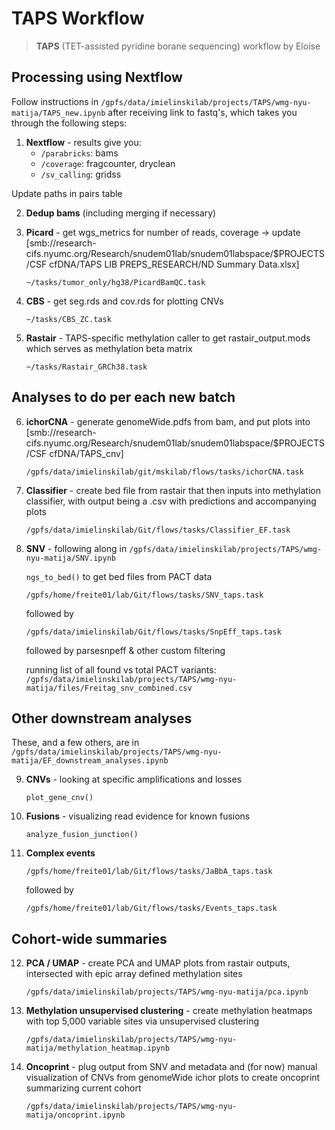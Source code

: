 # TAPS Workflow

> **TAPS** (TET-assisted pyridine borane sequencing) workflow by Eloise

## Processing using Nextflow

Follow instructions in `/gpfs/data/imielinskilab/projects/TAPS/wmg-nyu-matija/TAPS_new.ipynb` after receiving link to fastq's, which takes you through the following steps:

1. **Nextflow** - results give you:
   - `/parabricks`: bams
   - `/coverage`: fragcounter, dryclean
   - `/sv_calling`: gridss

Update paths in pairs table

2. **Dedup bams** (including merging if necessary)

3. **Picard** - get wgs_metrics for number of reads, coverage ->
      update [smb://research-cifs.nyumc.org/Research/snudem01lab/snudem01labspace/$PROJECTS/CSF cfDNA/TAPS LIB PREPS_RESEARCH/ND Summary Data.xlsx]
   ```
   ~/tasks/tumor_only/hg38/PicardBamQC.task
   ```
   
4. **CBS** - get seg.rds and cov.rds for plotting CNVs
   ```
   ~/tasks/CBS_ZC.task
   ```

5. **Rastair** - TAPS-specific methylation caller to get rastair_output.mods which serves as methylation beta matrix
   ```
   ~/tasks/Rastair_GRCh38.task
   ```

## Analyses to do per each new batch

6. **ichorCNA** - generate genomeWide.pdfs from bam, and put plots into [smb://research-cifs.nyumc.org/Research/snudem01lab/snudem01labspace/$PROJECTS/CSF cfDNA/TAPS_cnv]
   ```
   /gpfs/data/imielinskilab/git/mskilab/flows/tasks/ichorCNA.task
   ```

7. **Classifier** - create bed file from rastair that then inputs into methylation classifier, with output being a .csv with predictions and accompanying plots 
   ```
   /gpfs/data/imielinskilab/Git/flows/tasks/Classifier_EF.task
   ```

8. **SNV** - following along in `/gpfs/data/imielinskilab/projects/TAPS/wmg-nyu-matija/SNV.ipynb` 
   
   `ngs_to_bed()` to get bed files from PACT data
   
   ```
   /gpfs/home/freite01/lab/Git/flows/tasks/SNV_taps.task
   ```
   followed by
   ```
   /gpfs/data/imielinskilab/Git/flows/tasks/SnpEff_taps.task
   ```
   followed by parsesnpeff & other custom filtering

   running list of all found vs total PACT variants: `/gpfs/data/imielinskilab/projects/TAPS/wmg-nyu-matija/files/Freitag_snv_combined.csv`
   
## Other downstream analyses

These, and a few others, are in `/gpfs/data/imielinskilab/projects/TAPS/wmg-nyu-matija/EF_downstream_analyses.ipynb`

9. **CNVs** - looking at specific amplifications and losses

   `plot_gene_cnv()`

10. **Fusions** - visualizing read evidence for known fusions

    `analyze_fusion_junction()`
   
11. **Complex events**  
    ```
    /gpfs/home/freite01/lab/Git/flows/tasks/JaBbA_taps.task
    ```
    followed by
    ```
    /gpfs/home/freite01/lab/Git/flows/tasks/Events_taps.task
    ```

## Cohort-wide summaries

12. **PCA / UMAP** - create PCA and UMAP plots from rastair outputs, intersected with epic array defined methylation sites 
    ```
    /gpfs/data/imielinskilab/projects/TAPS/wmg-nyu-matija/pca.ipynb
    ```

13. **Methylation unsupervised clustering**  - create methylation heatmaps with top 5,000 variable sites via unsupervised clustering
    ```
    /gpfs/data/imielinskilab/projects/TAPS/wmg-nyu-matija/methylation_heatmap.ipynb
    ```

14. **Oncoprint**  - plug output from SNV and metadata and (for now) manual visualization of CNVs from genomeWide ichor plots to create oncoprint summarizing current cohort
    ```
    /gpfs/data/imielinskilab/projects/TAPS/wmg-nyu-matija/oncoprint.ipynb
    ```
